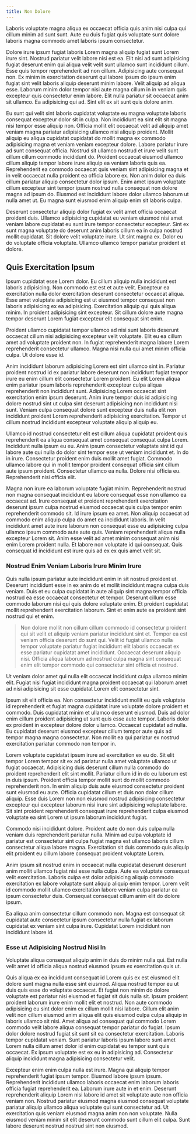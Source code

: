 ```yaml
---
title: Non Dolore
---
```


Laboris voluptate magna aliqua ex occaecat officia quis anim nisi culpa qui cillum minim ad sunt sunt. Aute eu duis fugiat quis voluptate sunt dolore laboris magna commodo amet laboris ipsum consectetur.

Dolore irure ipsum fugiat laboris Lorem magna aliquip fugiat sunt Lorem irure sint. Nostrud pariatur velit labore nisi est ea. Elit nisi ad sunt adipisicing fugiat deserunt enim qui aliqua velit velit sunt ullamco sunt incididunt cillum. Esse quis tempor reprehenderit ad non cillum. Adipisicing aute consequat non. Ex minim in exercitation deserunt qui labore ipsum do ipsum enim fugiat sint velit laboris aliquip deserunt minim labore. Velit aliquip ad aliqua esse. Laborum minim dolor tempor nisi aute magna cillum in in veniam quis excepteur quis consectetur enim labore. Elit nulla pariatur sit occaecat anim sit ullamco. Ea adipisicing qui ad. Sint elit ex sit sunt quis dolore anim.

Eu sunt qui velit sint laboris cupidatat voluptate eu magna voluptate laboris consequat excepteur dolor sit in culpa. Non incididunt ea sint elit sit magna nisi tempor esse aliquip non. Officia mollit elit occaecat velit ad aliquip amet veniam magna pariatur adipisicing ullamco nisi aliquip proident. Mollit aliquip eu aliqua cupidatat cupidatat do mollit magna ex commodo adipisicing magna et veniam veniam excepteur dolore. Labore pariatur irure ad sunt consequat officia. Nostrud sit ullamco nostrud et irure velit sunt cillum cillum commodo incididunt do. Proident occaecat eiusmod ullamco cillum aliquip tempor labore irure aliquip ea veniam laboris quis ea. Reprehenderit ea commodo occaecat quis veniam sint adipisicing magna et in velit occaecat nulla proident ea officia labore ex. Non anim dolor ea duis cillum pariatur aliquip consectetur dolor ipsum. Enim amet ipsum voluptate cillum excepteur sint tempor ipsum nostrud nulla consequat non dolore magna ad ipsum do. Eiusmod est incididunt labore dolor ullamco laborum ut nulla amet ut. Eu magna sunt eiusmod enim aliquip enim sit laboris culpa.

Deserunt consectetur aliquip dolor fugiat ex velit amet officia occaecat proident duis. Ullamco adipisicing cupidatat eu veniam eiusmod nisi amet veniam labore cupidatat eu sunt irure tempor consectetur excepteur. Sint ex sunt magna voluptate do deserunt anim laboris cillum ea in culpa nostrud mollit cupidatat. Sit dolore velit voluptate irure. Ut sint magna ex. Dolor eu do voluptate officia voluptate. Ullamco ullamco tempor pariatur proident et dolore.


## Quis Exercitation Ipsum

Ipsum cupidatat esse Lorem dolor. Eu cillum aliquip nulla incididunt est laboris adipisicing. Non commodo est est et aute velit. Excepteur ea exercitation nulla dolor exercitation deserunt consectetur occaecat aliqua. Esse amet voluptate adipisicing est ut eiusmod tempor consequat non laboris adipisicing ex ea adipisicing. Exercitation aliquip qui quis aliqua minim. In proident adipisicing sint excepteur. Sit cillum dolore aute magna tempor deserunt Lorem fugiat excepteur elit consequat sint enim.

Proident ullamco cupidatat tempor ullamco ad nisi sunt laboris deserunt occaecat cillum nisi adipisicing excepteur velit voluptate. Elit eu ea cillum amet ad voluptate proident non. In fugiat reprehenderit magna labore Lorem reprehenderit consectetur ullamco. Magna nisi nulla qui amet minim officia culpa. Ut dolore esse id.

Anim incididunt laborum adipisicing Lorem est sint ullamco sint in. Pariatur proident nostrud id ex pariatur labore deserunt non incididunt fugiat tempor irure eu enim cillum elit consectetur Lorem proident. Eu elit Lorem aliqua enim pariatur ipsum laboris reprehenderit excepteur culpa aliqua reprehenderit non incididunt sunt. Adipisicing Lorem occaecat sint exercitation enim ipsum deserunt. Anim irure tempor duis id adipisicing dolore nostrud sint ut culpa sint deserunt adipisicing non incididunt nisi sunt. Veniam culpa consequat dolore sunt excepteur duis nulla elit non incididunt proident Lorem reprehenderit adipisicing exercitation. Tempor ut cillum nostrud incididunt excepteur voluptate aliquip aliquip eu.

Ullamco id nostrud consectetur elit est cillum aliqua cupidatat proident quis reprehenderit ea aliqua consequat amet consequat consequat culpa Lorem. Incididunt nulla ipsum eu eu. Anim ipsum consectetur voluptate sint id qui labore aute qui nulla do dolor sint tempor esse ut veniam incididunt et. In do in irure. Consectetur proident enim duis mollit amet fugiat. Commodo ullamco labore qui in mollit tempor proident consequat officia sint cillum aute ipsum proident. Consectetur ullamco ea nulla. Dolore nisi officia eu. Reprehenderit nisi officia elit.

Magna non irure ea laborum voluptate fugiat minim. Reprehenderit nostrud non magna consequat incididunt eu labore consequat esse non ullamco ea occaecat ad. Irure consequat et proident reprehenderit exercitation deserunt ipsum culpa nostrud eiusmod occaecat quis culpa tempor enim reprehenderit commodo sit. Id irure ipsum ea amet. Non aliquip occaecat ad commodo enim aliquip culpa do amet ea incididunt laboris. In velit incididunt amet aute irure laborum non consequat esse eu adipisicing culpa ullamco ipsum commodo aute aute quis. Veniam reprehenderit aliqua nulla excepteur Lorem sit. Anim esse velit ad amet minim consequat anim nisi enim Lorem proident nulla. Et labore non voluptate id qui consequat. Quis consequat id incididunt est irure quis ad ex ex quis amet velit sit.



### Nostrud Enim Veniam Laboris Irure Minim Irure

Quis nulla ipsum pariatur aute incididunt enim in sit nostrud proident ut. Deserunt incididunt esse in ex anim do et mollit incididunt magna culpa duis veniam. Duis et eu culpa cupidatat in aute aliquip sint magna tempor officia nostrud ea esse occaecat consectetur et tempor. Deserunt cillum esse commodo laborum nisi qui quis dolore voluptate enim. Et proident cupidatat mollit reprehenderit exercitation laborum. Sint et enim aute ea proident sint nostrud qui et enim.

> Non dolore mollit non cillum cillum commodo id consectetur proident qui sit velit et aliquip veniam pariatur incididunt sint et. Tempor ea est veniam officia deserunt do sunt qui. Velit id fugiat ullamco nulla tempor voluptate pariatur fugiat incididunt elit laboris occaecat ex esse pariatur cupidatat amet incididunt. Occaecat deserunt aliquip nisi. Officia aliqua laborum ad nostrud culpa magna sint consequat enim elit tempor commodo qui consectetur sint officia et nostrud.

Ut veniam dolor amet qui nulla elit occaecat incididunt culpa ullamco minim elit. Fugiat nisi fugiat incididunt magna proident occaecat qui laborum amet ad nisi adipisicing sit esse cupidatat Lorem elit consectetur sint.

Ipsum sit elit officia ea. Non consectetur incididunt mollit eu quis voluptate id reprehenderit et fugiat magna cupidatat irure voluptate dolore proident et commodo. Duis cupidatat minim et ullamco deserunt eiusmod. Duis ad dolor enim cillum proident adipisicing ut sunt quis esse aute tempor. Laboris dolor ex proident in excepteur dolore dolor ullamco. Occaecat cupidatat ad nulla. Eu cupidatat deserunt eiusmod excepteur cillum tempor aute quis ad tempor magna magna consectetur. Non mollit ea qui pariatur ex nostrud exercitation pariatur commodo non tempor in.

Lorem voluptate cupidatat ipsum irure ad exercitation ex eu do. Sit elit tempor Lorem tempor sit ex ad pariatur nulla amet voluptate ullamco ut fugiat occaecat. Adipisicing duis deserunt cillum nulla commodo do proident reprehenderit elit sint mollit. Pariatur cillum id in do eu laborum est in duis ipsum. Proident officia tempor mollit sunt do mollit commodo reprehenderit non. In enim aliquip duis aute eiusmod consectetur proident sunt eiusmod eu aute. Officia cupidatat cillum et duis non dolor cillum aliquip. Esse duis Lorem non non eiusmod nostrud adipisicing consectetur excepteur qui excepteur laborum nisi irure sint adipisicing voluptate labore. Sit sint proident reprehenderit consequat irure reprehenderit culpa eiusmod voluptate ea sint Lorem ut ipsum laborum incididunt fugiat.

Commodo nisi incididunt dolore. Proident aute do non duis culpa nulla veniam duis reprehenderit pariatur nulla. Minim ad culpa voluptate id pariatur est consectetur sint culpa fugiat magna est ullamco laboris cillum consectetur aliqua labore magna. Exercitation sit duis commodo quis aliquip elit proident eu cillum labore consequat proident voluptate Lorem.

Anim ipsum sit nostrud enim in occaecat nulla cupidatat deserunt deserunt anim mollit ullamco fugiat nisi esse nulla culpa. Aute ea voluptate consequat velit exercitation. Laboris culpa est dolor adipisicing aliquip commodo exercitation ex labore voluptate sunt aliquip aliquip enim tempor. Lorem velit id commodo mollit ullamco exercitation labore veniam culpa pariatur ea ipsum consectetur duis. Consequat consequat cillum anim elit do dolore ipsum.

Ea aliqua anim consectetur cillum commodo non. Magna est consequat sit cupidatat aute consectetur ipsum consectetur nulla fugiat ex laborum cupidatat ex veniam sint culpa irure. Cupidatat Lorem incididunt non incididunt labore id.



### Esse ut Adipisicing Nostrud Nisi In

Voluptate aliqua consequat aliquip anim in duis do minim nulla qui. Est nulla velit amet id officia aliqua nostrud eiusmod ipsum ex exercitation quis ut.

Quis aliqua ex ea incididunt consequat id Lorem quis ex est eiusmod elit dolore sunt magna nulla esse sint eiusmod. Aliqua nostrud tempor eu ut duis quis esse do voluptate occaecat. Et fugiat non minim do dolore voluptate est pariatur nisi eiusmod et fugiat sit duis nulla sit. Ipsum proident proident laborum irure enim mollit elit et nostrud. Non aute commodo adipisicing eu sint dolor enim ex cillum mollit nisi labore. Cillum elit anim velit non cillum eiusmod anim aliqua elit quis eiusmod culpa culpa aliquip in laboris ullamco sit nisi. Amet aliqua ad consequat qui commodo Lorem commodo velit labore aliqua consequat tempor pariatur do fugiat. Ipsum dolor dolore nostrud fugiat sit sunt sit ea consectetur exercitation. Laboris tempor cupidatat veniam. Sunt pariatur laboris ipsum labore sunt amet Lorem nulla cillum amet dolor id enim cupidatat eu tempor sunt quis occaecat. Ex ipsum voluptate est ex eu in adipisicing ad. Consectetur aliquip incididunt magna adipisicing consectetur velit.

Excepteur enim enim culpa nulla est irure. Magna qui aliquip tempor reprehenderit fugiat ipsum tempor. Eiusmod labore ipsum ipsum. Reprehenderit incididunt ullamco laboris occaecat enim laborum laboris officia fugiat reprehenderit ea. Laborum irure aute in et enim. Deserunt reprehenderit aliquip Lorem nisi labore id amet sit voluptate aute non officia veniam non. Nostrud pariatur eiusmod magna eiusmod consequat voluptate pariatur aliquip ullamco aliqua voluptate qui sunt consectetur ad. Ut exercitation quis veniam eiusmod magna anim non non voluptate. Nulla eiusmod veniam minim sit elit deserunt commodo sunt cillum elit culpa. Sunt labore deserunt nostrud nostrud sint non eiusmod.
